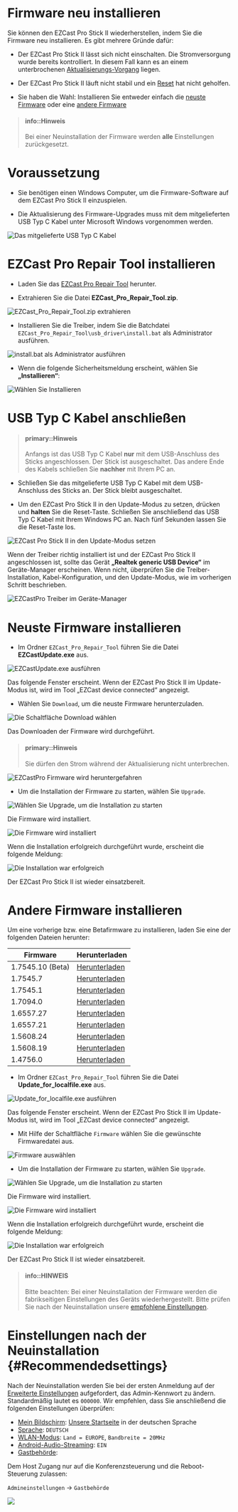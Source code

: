 # Firmware neu installieren

Sie können den EZCast Pro Stick II wiederherstellen, indem Sie die Firmware neu installieren. Es gibt mehrere Gründe dafür:

* Der EZCast Pro Stick II lässt sich nicht einschalten. Die Stromversorgung wurde bereits kontrolliert. In diesem Fall kann es an einem unterbrochenen [Aktualisierungs-Vorgang](firmware-upgrade.md) liegen.

* Der EZCast Pro Stick II läuft nicht stabil und ein [Reset](reset.md) hat nicht geholfen.

* Sie haben die Wahl: Installieren Sie entweder einfach die [neuste Firmware](#neuste-firmware-installieren) oder eine [andere Firmware](#andere-firmware-installieren)

> #### info::Hinweis
>
> Bei einer Neuinstallation der Firmware werden **alle** Einstellungen zurückgesetzt.

# Voraussetzung

* Sie benötigen einen Windows Computer, um die Firmware-Software auf dem EZCast Pro Stick II einzuspielen.

* Die Aktualisierung des Firmware-Upgrades muss mit dem mitgelieferten USB Typ C Kabel unter Microsoft Windows vorgenommen werden.

![Das mitgelieferte USB Typ C Kabel](/images/USB-TypeC-Cable.jpg)

# EZCast Pro Repair Tool installieren

* Laden Sie das [EZCast Pro Repair Tool](ftp://ftp.stueber.de/pub/doc/de/ezcastpro/EZCast_Pro_Repair_Tool.zip) herunter.

* Extrahieren Sie die Datei **EZCast_Pro_Repair_Tool.zip**.

![EZCast_Pro_Repair_Tool.zip extrahieren](/images/EZCastPro_Repair_Tool_Extract.jpg) 

* Installieren Sie die Treiber, indem Sie die Batchdatei `EZCast_Pro_Repair_Tool\usb_driver\install.bat` als Administrator ausführen.

![install.bat als Administrator ausführen](/images/EZCastPro_Upgrade_Tool_Run.As.Administrator.jpg)

* Wenn die folgende Sicherheitsmeldung erscheint, wählen Sie **„Installieren“**:

![Wählen Sie Installieren](/images/EZCastPro_Upgrade_Tool_Driver.Install.jpg)


# USB Typ C Kabel anschließen

> #### primary::Hinweis
>
> Anfangs ist das USB Typ C Kabel **nur** mit dem USB-Anschluss des Sticks angeschlossen. Der Stick ist ausgeschaltet. Das andere Ende des Kabels schließen Sie **nachher** mit Ihrem PC an.

* Schließen Sie das mitgelieferte USB Typ C Kabel mit dem USB-Anschluss des Sticks an. Der Stick bleibt ausgeschaltet.

* Um den EZCast Pro Stick II in den Update-Modus zu setzen, drücken und **halten** Sie die Reset-Taste. Schließen Sie anschließend das USB Typ C Kabel mit Ihrem Windows PC an. Nach fünf Sekunden lassen Sie die Reset-Taste los.

![EZCast Pro Stick II in den Update-Modus setzen](/images/ProII-Press-Reset-Button.jpg)

Wenn der Treiber richtig installiert ist und der EZCast Pro Stick II angeschlossen ist, sollte das Gerät **„Realtek generic USB Device“** im Geräte-Manager erscheinen. Wenn nicht, überprüfen Sie die Treiber-Installation, Kabel-Konfiguration, und den Update-Modus, wie im vorherigen Schritt beschrieben.

![EZCastPro Treiber im Geräte-Manager](/images/EZCastPro_Driver.jpg)

# Neuste Firmware installieren

* Im Ordner `EZCast_Pro_Repair_Tool` führen Sie die Datei **EZCastUpdate.exe** aus.

![EZCastUpdate.exe ausführen](/images/EZCastPro_Repair_Tool_EZCastUpdate.exe.jpg)

Das folgende Fenster erscheint. Wenn der EZCast Pro Stick II im Update-Modus ist, wird im Tool „EZCast device connected“ angezeigt.

* Wählen Sie `Download`, um die neuste Firmware herunterzuladen.

![Die Schaltfläche Download wählen](/images/EZCastUpdate.DeviceConnected.jpg)

Das Downloaden der Firmware wird durchgeführt.

> #### primary::Hinweis
>
> Sie dürfen den Strom während der Aktualisierung nicht unterbrechen.

![EZCastPro Firmware wird heruntergefahren](/images/EZCastUpdate.Firmware.Downloading.jpg)

* Um die Installation der Firmware zu starten, wählen Sie `Upgrade`.

![Wählen Sie Upgrade, um die Installation zu starten](/images/EZCastUpdate.Upgrade.jpg)

Die Firmware wird installiert.

![Die Firmware wird installiert](/images/EZCastUpdate.Firmware.Updating.jpg)

Wenn die Installation erfolgreich durchgeführt wurde, erscheint die folgende Meldung:

![Die Installation war erfolgreich](/images/EZCastUpdate_Upgrade.Success.jpg)

Der EZCast Pro Stick II ist wieder einsatzbereit.

# Andere Firmware installieren

Um eine vorherige bzw. eine Betafirmware zu installieren, laden Sie eine der folgenden Dateien herunter:

Firmware                       | Herunterladen
------------------------- | ------------
1.7545.10 (Beta) | [Herunterladen](ftp://ftp.stueber.de/pub/doc/de/ezcastpro/firmwares/D10/D10_1.7545.10.gz)
1.7545.7 | [Herunterladen](ftp://ftp.stueber.de/pub/doc/de/ezcastpro/firmwares/D10/D10_1.7545.7.gz)
1.7545.1 | [Herunterladen](ftp://ftp.stueber.de/pub/doc/de/ezcastpro/firmwares/D10/D10_1.7545.1.gz)
1.7094.0 | [Herunterladen](ftp://ftp.stueber.de/pub/doc/de/ezcastpro/firmwares/D10/D10_1.7094.0.gz)
1.6557.27 | [Herunterladen](ftp://ftp.stueber.de/pub/doc/de/ezcastpro/firmwares/D10/D10_1.6557.27.gz)
1.6557.21 | [Herunterladen](ftp://ftp.stueber.de/pub/doc/de/ezcastpro/firmwares/D10/D10_1.6557.21.gz)
1.5608.24 | [Herunterladen](ftp://ftp.stueber.de/pub/doc/de/ezcastpro/firmwares/D10/D10_1.5608.24.gz)
1.5608.19 | [Herunterladen](ftp://ftp.stueber.de/pub/doc/de/ezcastpro/firmwares/D10/D10_1.5608.19.gz)
1.4756.0 | [Herunterladen](ftp://ftp.stueber.de/pub/doc/de/ezcastpro/firmwares/D10/D10_1.4756.0.gz)

* Im Ordner `EZCast_Pro_Repair_Tool` führen Sie die Datei **Update_for_localfile.exe** aus.

![Update_for_localfile.exe ausführen](/images/EZCastPro_Repair_Tool_Update_for_localfile.exe.jpg)

Das folgende Fenster erscheint. Wenn der EZCast Pro Stick II im Update-Modus ist, wird im Tool „EZCast device connected“ angezeigt.

* Mit Hilfe der Schaltfläche `Firmware` wählen Sie die gewünschte Firmwaredatei aus.

![Firmware auswählen](/images/EZCastUpdate.SelectFirmware.jpg)

* Um die Installation der Firmware zu starten, wählen Sie `Upgrade`.

![Wählen Sie Upgrade, um die Installation zu starten](/images/EZCastUpdate.Upgrade.jpg)

Die Firmware wird installiert.

![Die Firmware wird installiert](/images/EZCastUpdate.Firmware.localfile.Updating.jpg)

Wenn die Installation erfolgreich durchgeführt wurde, erscheint die folgende Meldung:

![Die Installation war erfolgreich](/images/EZCastUpdate_localfile.Upgrade.Success.jpg)

Der EZCast Pro Stick II ist wieder einsatzbereit.

> #### info::HINWEIS
>
> Bitte beachten: Bei einer Neuinstallation der Firmware werden die fabrikseitigen Einstellungen des Geräts wiederhergestellt. Bitte prüfen Sie nach der Neuinstallation unsere [empfohlene Einstellungen](#Recommendedsettings).


# Einstellungen nach der Neuinstallation {#Recommendedsettings}

Nach der Neuinstallation werden Sie bei der ersten Anmeldung auf der [Erweiterte Einstellungen](adv.settings.md) aufgefordert, das Admin-Kennwort zu ändern. Standardmäßig lautet es `000000`. Wir empfehlen, dass Sie anschließend die folgenden Einstellungen überprüfen:

* [Mein Bildschirm](adv.settings.md#Mein-Bildschirm): [Unsere Startseite](https://download.stueber.de/doc/de/ezcastpro/EZCastProV2_StartseiteDE.png) in der deutschen Sprache
* [Sprache](adv.settings.md#Sprache): `DEUTSCH`
* [WLAN-Modus](adv.settings.md#Wifi-Channel): `Land = EUROPE`, `Bandbreite = 20MHz`
* [Android-Audio-Streaming](adv.settings.md#Android-Audio-Streaming): `EIN`
* [Gastbehörde](adv.settings.md#Host-Authority):

Dem Host Zugang nur auf die Konferenzsteuerung und die Reboot-Steuerung zulassen:

`Admineinstellungen` -> `Gastbehörde`
	
![](/images/Host_authority.jpg)

